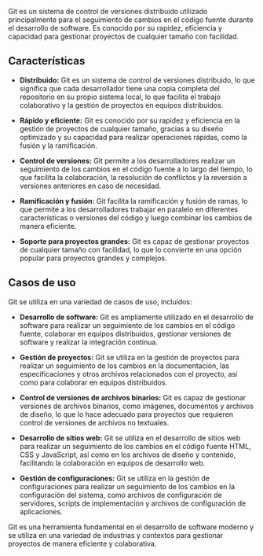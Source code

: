 Git es un sistema de control de versiones distribuido utilizado principalmente para el seguimiento de cambios en el código fuente durante el desarrollo de software. Es conocido por su rapidez, eficiencia y capacidad para gestionar proyectos de cualquier tamaño con facilidad.

## Características

- **Distribuido:** Git es un sistema de control de versiones distribuido, lo que significa que cada desarrollador tiene una copia completa del repositorio en su propio sistema local, lo que facilita el trabajo colaborativo y la gestión de proyectos en equipos distribuidos.

- **Rápido y eficiente:** Git es conocido por su rapidez y eficiencia en la gestión de proyectos de cualquier tamaño, gracias a su diseño optimizado y su capacidad para realizar operaciones rápidas, como la fusión y la ramificación.

- **Control de versiones:** Git permite a los desarrolladores realizar un seguimiento de los cambios en el código fuente a lo largo del tiempo, lo que facilita la colaboración, la resolución de conflictos y la reversión a versiones anteriores en caso de necesidad.

- **Ramificación y fusión:** Git facilita la ramificación y fusión de ramas, lo que permite a los desarrolladores trabajar en paralelo en diferentes características o versiones del código y luego combinar los cambios de manera eficiente.

- **Soporte para proyectos grandes:** Git es capaz de gestionar proyectos de cualquier tamaño con facilidad, lo que lo convierte en una opción popular para proyectos grandes y complejos.

## Casos de uso

Git se utiliza en una variedad de casos de uso, incluidos:

- **Desarrollo de software:** Git es ampliamente utilizado en el desarrollo de software para realizar un seguimiento de los cambios en el código fuente, colaborar en equipos distribuidos, gestionar versiones de software y realizar la integración continua.

- **Gestión de proyectos:** Git se utiliza en la gestión de proyectos para realizar un seguimiento de los cambios en la documentación, las especificaciones y otros archivos relacionados con el proyecto, así como para colaborar en equipos distribuidos.

- **Control de versiones de archivos binarios:** Git es capaz de gestionar versiones de archivos binarios, como imágenes, documentos y archivos de diseño, lo que lo hace adecuado para proyectos que requieren control de versiones de archivos no textuales.

- **Desarrollo de sitios web:** Git se utiliza en el desarrollo de sitios web para realizar un seguimiento de los cambios en el código fuente HTML, CSS y JavaScript, así como en los archivos de diseño y contenido, facilitando la colaboración en equipos de desarrollo web.

- **Gestión de configuraciones:** Git se utiliza en la gestión de configuraciones para realizar un seguimiento de los cambios en la configuración del sistema, como archivos de configuración de servidores, scripts de implementación y archivos de configuración de aplicaciones.

Git es una herramienta fundamental en el desarrollo de software moderno y se utiliza en una variedad de industrias y contextos para gestionar proyectos de manera eficiente y colaborativa.